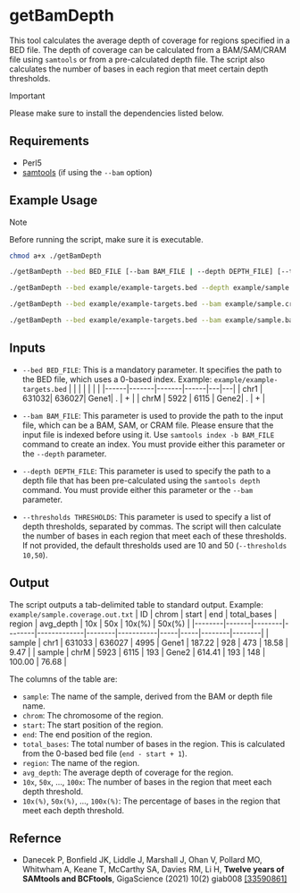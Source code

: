 # getBamDepth

This tool calculates the average depth of coverage for regions specified in a BED file. The depth of coverage can be calculated from a BAM/SAM/CRAM file using `samtools` or from a pre-calculated depth file. The script also calculates the number of bases in each region that meet certain depth thresholds.

> [!IMPORTANT]  
> Please make sure to install the dependencies listed below.

## Requirements

- Perl5
- [samtools](https://www.htslib.org/) (if using the `--bam` option)

## Example Usage

> [!NOTE]  
> Before running the script, make sure it is executable.

```bash
chmod a+x ./getBamDepth
```

```bash
./getBamDepth --bed BED_FILE [--bam BAM_FILE | --depth DEPTH_FILE] [--thresholds THRESHOLDS]
```

```bash
./getBamDepth --bed example/example-targets.bed --depth example/sample.depth
```

```bash
./getBamDepth --bed example/example-targets.bed --bam example/sample.cram
```

```bash
./getBamDepth --bed example/example-targets.bed --bam example/sample.bam --thresholds 5,10
```

## Inputs

- `--bed BED_FILE`: This is a mandatory parameter. It specifies the path to the BED file, which uses a 0-based index. Example: `example/example-targets.bed`
  |      |       |       |      |   |   |
  |------|-------|-------|------|---|---|
  | chr1 | 631032| 636027| Gene1| . | + |
  | chrM | 5922  | 6115  | Gene2| . | + |
  
- `--bam BAM_FILE`: This parameter is used to provide the path to the input file, which can be a BAM, SAM, or CRAM file. Please ensure that the input file is indexed before using it. Use `samtools index -b BAM_FILE` command to create an index. You must provide either this parameter or the `--depth` parameter.
- `--depth DEPTH_FILE`: This parameter is used to specify the path to a depth file that has been pre-calculated using the `samtools depth` command. You must provide either this parameter or the `--bam` parameter.
- `--thresholds THRESHOLDS`: This parameter is used to specify a list of depth thresholds, separated by commas. The script will then calculate the number of bases in each region that meet each of these thresholds. If not provided, the default thresholds used are 10 and 50 (`--thresholds 10,50`).

## Output

The script outputs a tab-delimited table to standard output. Example: `example/sample.coverage.out.txt`
  | ID     | chrom | start  | end    | total_bases | region | avg_depth | 10x | 50x | 10x(%) | 50x(%) |
  |--------|-------|--------|--------|-------------|--------|-----------|-----|-----|--------|--------|
  | sample | chr1  | 631033 | 636027 | 4995        | Gene1  | 187.22    | 928 | 473 | 18.58  | 9.47   |
  | sample | chrM  | 5923   | 6115   | 193         | Gene2  | 614.41    | 193 | 148 | 100.00 | 76.68  |

The columns of the table are:

- `sample`: The name of the sample, derived from the BAM or depth file name.
- `chrom`: The chromosome of the region.
- `start`: The start position of the region.
- `end`: The end position of the region.
- `total_bases`: The total number of bases in the region. This is calculated from the 0-based bed file (`end - start + 1`).
- `region`: The name of the region.
- `avg_depth`: The average depth of coverage for the region.
- `10x`, `50x`, ..., `100x`: The number of bases in the region that meet each depth threshold.
- `10x(%)`, `50x(%)`, ..., `100x(%)`: The percentage of bases in the region that meet each depth threshold.

## Refernce

- Danecek P, Bonfield JK, Liddle J, Marshall J, Ohan V, Pollard MO, Whitwham A, Keane T, McCarthy SA, Davies RM, Li H, **Twelve years of SAMtools and BCFtools**, GigaScience (2021) 10(2) giab008 [[33590861]](https://pubmed.ncbi.nlm.nih.gov/33590861)
